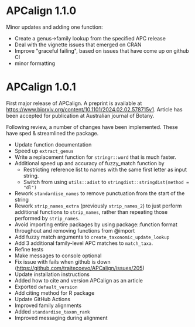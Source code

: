 # APCalign 1.1.0

Minor updates and adding one function: 

- Create a genus->family lookup from the specified APC release 
- Deal with the vignette issues that emerged on CRAN 
- Improve "graceful failing", based on issues that have come up on github CI
- minor formatting

# APCalign 1.0.1

First major release of APCalign.  A preprint is available at 
https://www.biorxiv.org/content/10.1101/2024.02.02.578715v1. 
Article has been accepted for publication at Australian journal of Botany.

Following review, a number of changes have been implemented. These have sped & 
streamlined the package.

* Update function documentation
* Speed up `extract_genus`
* Write a replacement function for `stringr::word` that is much faster.
* Additional speed up and accuracy of fuzzy_match function by
  - Restricting reference list to names with the same first letter as input string.
  - Switch from using `utils::adist` to `stringdist::stringdist(method = "dl")`
* Rework `standardise_names` to remove punctuation from the start of the string
* Rework `strip_names_extra` (previously `strip_names_2`) to just perform 
additional functions to `strip_names`, rather than repeating those performed by `strip_names`.
* Avoid importing entire packages by using package::function format throughout 
and removing functions from @import
* Add fuzzy match arguments to `create_taxonomic_update_lookup`
* Add 3 additional family-level APC matches to `match_taxa`.
* Refine tests
* Make messages to console optional
* Fix issue with fails when github is down (https://github.com/traitecoevo/APCalign/issues/205)
* Update installation instructions 
* Added how to cite and version APCalign as an article
* Exported `default_version`
* Add citing method for R package
* Update GitHub Actions
* Improved family alignments 
* Added `standardise_taxon_rank`
* Improved messaging during alignment
